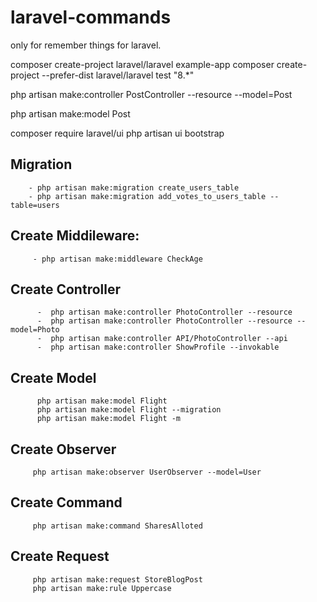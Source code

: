 # laravel-commands
only for remember things for laravel.

composer create-project laravel/laravel example-app
composer create-project --prefer-dist laravel/laravel test "8.*"

php artisan make:controller PostController --resource --model=Post

php artisan make:model Post

composer require laravel/ui
php artisan ui bootstrap




## Migration
        - php artisan make:migration create_users_table
        - php artisan make:migration add_votes_to_users_table --table=users

## Create Middileware:
         - php artisan make:middleware CheckAge

 ## Create Controller
          -  php artisan make:controller PhotoController --resource
          -  php artisan make:controller PhotoController --resource --model=Photo
          -  php artisan make:controller API/PhotoController --api
          -  php artisan make:controller ShowProfile --invokable

## Create Model
          php artisan make:model Flight
          php artisan make:model Flight --migration
          php artisan make:model Flight -m

## Create Observer
         php artisan make:observer UserObserver --model=User

## Create Command
         php artisan make:command SharesAlloted

## Create Request
         php artisan make:request StoreBlogPost
         php artisan make:rule Uppercase

